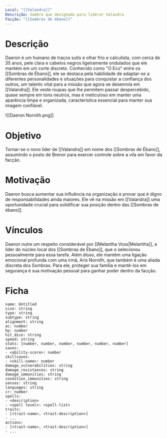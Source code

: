 ```yaml
---
Local: "[[Valandra]]"
Descrição: Sombra que designado para liderar Valandra
Facção: "[[Sombras de ébano]]"
---
```

# Descrição

Daeron é um humano de traços sutis e olhar frio e calculista, com cerca de 35 anos, pele clara e cabelos negros ligeiramente ondulados que ele mantém em um corte discreto. Conhecido como "O Eco" entre os [[Sombras de Ébano]], ele se destaca pela habilidade de adaptar-se a diferentes personalidades e situações para conquistar a confiança dos outros, um talento vital para a missão que agora se desenrola em [[Valandra]]. Ele veste roupas que lhe permitem passar despercebido, quase sempre em tons neutros, mas é meticuloso em manter uma aparência limpa e organizada, característica essencial para manter sua imagem confiável.

![[Daeron Nornith.png]]
# Objetivo

Tornar-se o novo líder de [[Valandra]] em nome dos [[Sombras de Ébano]], assumindo o posto de Brenor para exercer controle sobre a vila em favor da facção.
# Motivação

Daeron busca aumentar sua influência na organização e provar que é digno de responsabilidades ainda maiores. Ele vê na missão em [[Valandra]] uma oportunidade crucial para solidificar sua posição dentro das [[Sombras de ébano]].
# Vínculos

Daeron nutre um respeito considerável por [[Melantha Voss|Melantha]], a líder do núcleo local dos [[Sombras de Ébano]], que o selecionou pessoalmente para essa tarefa. Além disso, ele mantém uma ligação emocional profunda com uma irmã, Aris Nornith, que também é uma aliada discreta dos Sombras. Para ele, proteger sua família e mantê-los em segurança é sua motivação pessoal para ganhar poder dentro da facção.
# Ficha

```statblock  
name: Untitled  
size: string  
type: string  
subtype: string  
alignment: string  
ac: number  
hp: number  
hit_dice: string  
speed: string  
stats: [number, number, number, number, number, number]    
saves:  
- <ability-score>: number  
skillsaves:  
- <skill-name>: number  
damage_vulnerabilities: string  
damage_resistances: string  
damage_immunities: string  
condition_immunities: string  
senses: string  
languages: string  
cr: number  
spells:  
- <description>  
- <spell level>: <spell-list>  
traits:  
- [<trait-name>, <trait-description>]  
- ...  
actions:  
- [<trait-name>, <trait-description>]  
- ...  
```
